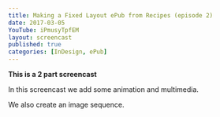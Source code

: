 ```yaml
---
title: Making a Fixed Layout ePub from Recipes (episode 2)
date: 2017-03-05
YouTube: iPmusyTpfEM
layout: screencast
published: true
categories: [InDesign, ePub]
---
```

**This is a 2 part screencast**

In this screencast we add some animation and multimedia.

We also create an image sequence.
